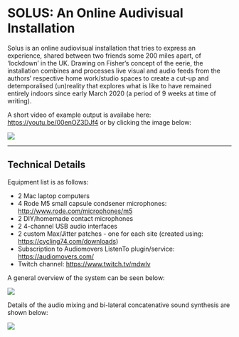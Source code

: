 # SOLUS: An Online Audivisual Installation

Solus is an online audiovisual installation that tries to express an experience, shared between two friends some 200 miles apart, of ‘lockdown’ in the UK. Drawing on Fisher’s concept of the eerie, the installation combines and processes live visual and audio feeds from the authors’ respective home work/studio spaces to create a cut-up and detemporalised (un)reality that explores what is like to have remained entirely indoors since early March 2020 (a period of 9 weeks at time of writing).

A short video of example output is availabe here: https://youtu.be/00enOZ3DJf4 or by clicking the image below:

[![](https://img.youtube.com/vi/00enOZ3DJf4/0.jpg)](https://youtu.be/00enOZ3DJf4)

------------

## Technical Details

Equipment list is as follows:

- 2 Mac laptop computers
- 4 Rode M5 small capsule condsener microphones: http://www.rode.com/microphones/m5
- 2 DIY/homemade contact microphones
- 2 4-channel USB audio interfaces
- 2 custom Max/Jitter patches - one for each site (created using: https://cycling74.com/downloads)
- Subscription to Audiomovers ListenTo plugin/service: https://audiomovers.com/
- Twitch channel: https://www.twitch.tv/mdwlv

A general overview of the system can be seen below:

![](https://github.com/matdwlv/solus/blob/master/site_diagram.png)

Details of the audio mixing and bi-lateral concatenative sound synthesis are shown below:

![](https://github.com/matdwlv/solus/blob/master/audio.png)
